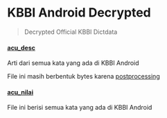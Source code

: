 # KBBI Android Decrypted
> Decrypted Official KBBI Dictdata

#### [acu_desc](https://github.com/Wikidepia/decrypted-kbbi/tree/main/acu_desc)
Arti dari semua kata yang ada di KBBI Android 

File ini masih berbentuk bytes karena [postprocessing](https://github.com/yukuku/kbbi4/tree/master/preprocess)

#### [acu_nilai](https://github.com/Wikidepia/decrypted-kbbi/blob/main/acu_nilai.txt)
File ini berisi semua kata yang ada di KBBI Android
